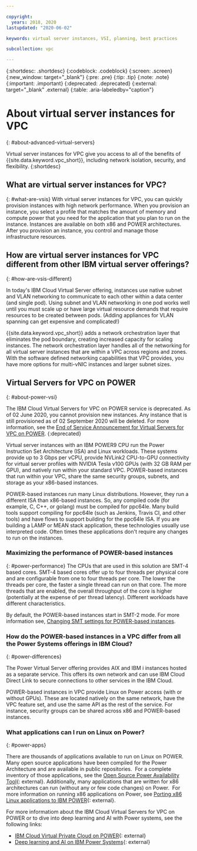 ```yaml
---

copyright:
  years: 2018, 2020
lastupdated: "2020-06-02"

keywords: virtual server instances, VSI, planning, best practices

subcollection: vpc

---
```


{:shortdesc: .shortdesc}
{:codeblock: .codeblock}
{:screen: .screen}
{:new_window: target="_blank"}
{:pre: .pre}
{:tip: .tip}
{:note: .note}
{:important: .important}
{:deprecated: .deprecated}
{:external: target="_blank" .external}
{:table: .aria-labeledby="caption"}

# About virtual server instances for VPC
{: #about-advanced-virtual-servers}

Virtual server instances for VPC give you access to all of the benefits of {{site.data.keyword.vpc_short}}, including network isolation, security, and flexibility. 
{:shortdesc}

## What are virtual server instances for VPC?
{: #what-are-vsis}
With virtual server instances for VPC, you can quickly provision instances with high network performance. When you provision an instance, you select a profile that matches the amount of memory and compute power that you need for the application that you plan to run on the instance. Instances are available on both x86 and POWER architectures. After you provision an instance, you control and manage those infrastructure resources. 

## How are virtual server instances for VPC different from other IBM virtual server offerings?
{: #how-are-vsis-different}

In today's IBM Cloud Virtual Server offering, instances use native subnet and VLAN networking to communicate to each other within a data center (and single pod). Using subnet and VLAN networking in one pod works well until you must scale up or have large virtual resource demands that require resources to be created between pods. (Adding appliances for VLAN spanning can get expensive and complicated!) 

{{site.data.keyword.vpc_short}} adds a network orchestration layer that eliminates the pod boundary, creating increased capacity for scaling instances. The network orchestration layer handles all of the networking for all virtual server instances that are within a VPC across regions and zones. With the software defined networking capabilities that VPC provides, you have more options for multi-vNIC instances and larger subnet sizes. 

## Virtual Servers for VPC on POWER
{: #about-power-vsi}

The IBM Cloud Virtual Servers for VPC on POWER service is deprecated. As of 02 June 2020, you cannot provision new instances.
Any instance that is still provisioned as of 02 September 2020 will be deleted. For more information, see the [End of Service Announcement for Virtual Servers for VPC on POWER](https://www.ibm.com/cloud/blog/announcements/end-of-service-announcement-for-virtual-servers-for-vpc-on-power).
{:deprecated}

Virtual server instances with an IBM POWER9 CPU run the Power Instruction Set Architecture (ISA) and Linux workloads. These systems provide up to 3 Gbps per vCPU, provide NVLink2 CPU-to-GPU connectivity for virtual server profiles with NVIDIA Tesla v100 GPUs (with 32 GB RAM per GPU), and natively run within your standard VPC. POWER-based instances that run within your VPC, share the same security groups, subnets, and storage as your x86-based instances.


POWER-based instances run many Linux distributions. However, they run a different ISA than x86-based instances. So, any compiled code (for example, C, C++, or golang) must be compiled for ppc64le. Many build tools support compiling for ppc64le (such as Jenkins, Travis CI, and other tools) and have flows to support building for the ppc64le ISA. If you are building a LAMP or MEAN stack application, these technologies usually use interpreted code. Often times these applications don't require any changes to run on the instances.


### Maximizing the performance of POWER-based instances
{: #power-performance}
The CPUs that are used in this solution are SMT-4 based cores. SMT-4 based cores offer up to four threads per physical core and are configurable from one to four threads per core. The lower the threads per core, the faster a single thread can run on that core. The more threads that are enabled, the overall throughput of the core is higher (potentially at the expense of per thread latency). Different workloads have different characteristics.

By default, the POWER-based instances start in SMT-2 mode. For more information see, [Changing SMT settings for POWER-based instances](/docs/vpc?topic=vpc-vsi_is_power_perf).

### How do the POWER-based instances in a VPC differ from all the Power Systems offerings in IBM Cloud?
{: #power-differences}

The Power Virtual Server offering provides AIX and IBM i instances hosted as a separate service.  This offers its own network and can use IBM Cloud Direct Link to secure connections to other services in the IBM Cloud.

POWER-based instances in VPC provide Linux on Power access (with or without GPUs).  These are located natively on the same network, have the VPC feature set, and use the same API as the rest of the service. For instance, security groups can be shared across x86 and POWER-based instances.

### What applications can I run on Linux on Power?
{: #power-apps}

There are thousands of applications available to run on Linux on POWER.  Many open source applications have been compiled for the Power Architecture and are available in public repositories.  For a complete inventory of those applications, see the [Open Source Power Availability Tool](https://www.ibm.com/developerworks/library/l-ospat-trs/index.html){: external}. Additionally, many applications that are written for x86 architectures can run (without any or few code changes) on Power.  For more information on running x86 applications on Power, see [Porting x86 Linux applications to IBM POWER](https://developer.ibm.com/linuxonpower/porting-guide/){: external}. 

For more informatiom about the IBM Cloud Virtual Servers for VPC on POWER or to dive into deep learning and AI with Power systems, see the following links:

* [IBM Cloud Virtual Private Cloud on POWER](https://developer.ibm.com/linuxonpower/power-virtual-private-cloud/){: external}  
* [Deep learning and AI on IBM Power Systems](https://developer.ibm.com/linuxonpower/deep-learning-powerai/){: external}

